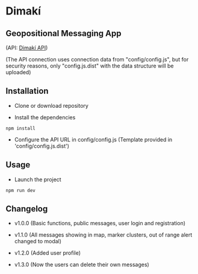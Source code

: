 # Dimakí

## Geopositional Messaging App

(API: [Dimakí API](https://github.com/JuanAntonioReyes/Dimaki-API))

(The API connection uses connection data from "config/config.js", but for security reasons, only "config.js.dist" with the data structure will be uploaded)

## Installation
- Clone or download repository

- Install the dependencies
```
npm install
```

- Configure the API URL in config/config.js (Template provided in 'config/config.js.dist')

## Usage
- Launch the project
```
npm run dev
```

## Changelog
- v1.0.0 (Basic functions, public messages, user login and registration)

- v1.1.0 (All messages showing in map, marker clusters, out of range alert changed to modal)

- v1.2.0 (Added user profile)

- v1.3.0 (Now the users can delete their own messages)